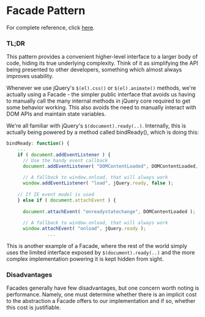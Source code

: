 # Facade Pattern

For complete reference, click [here](http://addyosmani.com/resources/essentialjsdesignpatterns/book/#facadepatternjavascript).

### TL;DR

This pattern provides a convenient higher-level interface to a larger body of code, hiding its true underlying complexity. Think of it as simplifying the API being presented to other developers, something which almost always improves usability.

Whenever we use jQuery's `$(el).css()` or `$(el).animate()` methods, we're actually using a Facade - the simpler public interface that avoids us having to manually call the many internal methods in jQuery core required to get some behavior working. This also avoids the need to manually interact with DOM APIs and maintain state variables.

We're all familiar with jQuery's `$(document).ready(..)`. Internally, this is actually being powered by a method called bindReady(), which is doing this:

```javascript
bindReady: function() {
    ...
    if ( document.addEventListener ) {
      // Use the handy event callback
      document.addEventListener( "DOMContentLoaded", DOMContentLoaded, false );
 
      // A fallback to window.onload, that will always work
      window.addEventListener( "load", jQuery.ready, false );
 
    // If IE event model is used
    } else if ( document.attachEvent ) {
 
      document.attachEvent( "onreadystatechange", DOMContentLoaded );
 
      // A fallback to window.onload, that will always work
      window.attachEvent( "onload", jQuery.ready );
               ...
```

This is another example of a Facade, where the rest of the world simply uses the limited interface exposed by `$(document).ready(..)` and the more complex implementation powering it is kept hidden from sight.

### Disadvantages
Facades generally have few disadvantages, but one concern worth noting is performance. Namely, one must determine whether there is an implicit cost to the abstraction a Facade offers to our implementation and if so, whether this cost is justifiable.
